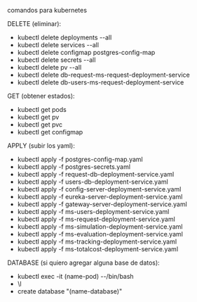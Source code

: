 comandos para kubernetes

DELETE (eliminar):
- kubectl delete deployments --all
- kubectl delete services --all
- kubectl delete configmap postgres-config-map
- kubectl delete secrets --all
- kubectl delete pv --all
- kubectl delete db-request-ms-request-deployment-service
- kubectl delete db-users-ms-request-deployment-service

GET (obtener estados):
- kubectl get pods
- kubectl get pv
- kubectl get pvc
- kubectl get configmap

APPLY (subir los yaml):
- kubectl apply -f postgres-config-map.yaml
- kubectl apply -f postgres-secrets.yaml
- kubectl apply -f request-db-deployment-service.yaml
- kubectl apply -f users-db-deployment-service.yaml
- kubectl apply -f config-server-deployment-service.yaml
- kubectl apply -f eureka-server-deployment-service.yaml
- kubectl apply -f gateway-server-deployment-service.yaml
- kubectl apply -f ms-users-deployment-service.yaml
- kubectl apply -f ms-request-deployment-service.yaml
- kubectl apply -f ms-simulation-deployment-service.yaml
- kubectl apply -f ms-evaluation-deployment-service.yaml
- kubectl apply -f ms-tracking-deployment-service.yaml
- kubectl apply -f ms-totalcost-deployment-service.yaml

DATABASE (si quiero agregar alguna base de datos):
- kubectl exec -it (name-pod) --/bin/bash
- \l 
- create database "(name-database)"

